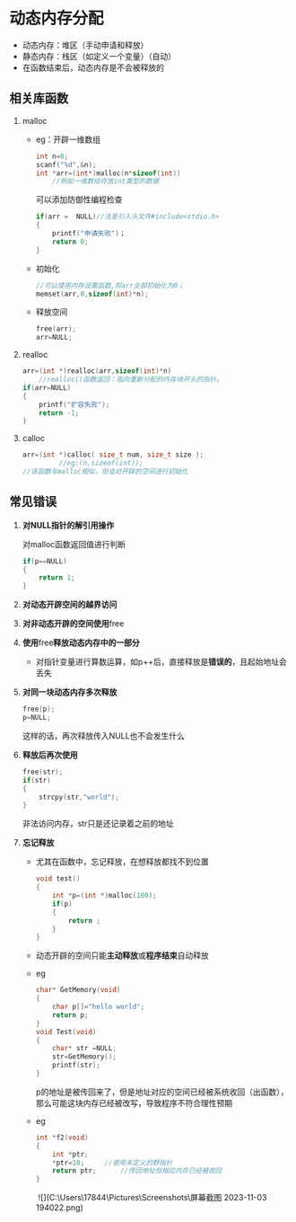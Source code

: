 # 动态内存分配

* 动态内存：堆区（手动申请和释放）
* 静态内存：栈区（如定义一个变量）（自动）
* 在函数结束后，动态内存是不会被释放的

## 相关库函数

1. malloc

   * eg：开辟一维数组

       ~~~c
       int n=0;
       scanf("%d",&n);
       int *arr=(int*)malloc(n*sizeof(int))
           //例如一维数组存放int类型的数据
       ~~~

       可以添加防御性编程检查

       ~~~c
       if(arr =  NULL)//注意引入头文件#include<stdio.h>
       {
           printf("申请失败")；
           return 0;
       }
       ~~~

   * 初始化
   
     ~~~c
     //可以使用内存设置函数,将arr全部初始化为0；
     memset(arr,0,sizeof(int)*n);
     ~~~
   
   * 释放空间
   
     ~~~ c
     free(arr);
     arr=NULL;
     ~~~

2. realloc

   ~~~c
   arr=(int *)realloc(arr,sizeof(int)*n)
       //realloc()函数返回：指向重新分配的内存块开头的指针。
   if(arr=NULL)
   {
       printf("扩容失败");
       return -1;
   }
   ~~~

3. calloc

   ~~~c
   arr=(int *)calloc( size_t num, size_t size );
   			//eg:(n,sizeof(int));
   //该函数与malloc相似，但会对开辟的空间进行初始化
   ~~~

## 常见错误

1. **对NULL指针的解引用操作**

   对malloc函数返回值进行判断
   ~~~c
   if(p==NULL)
   {
       return 1;
   }
   ~~~

2. **对动态开辟空间的越界访问**

3. **对非动态开辟的空间使用**free

4. **使用**free**释放动态内存中的一部分**

   * 对指针变量进行算数运算，如p++后，直接释放是**错误的**，且起始地址会丢失

5. **对同一块动态内存多次释放**

   ~~~c
   free(p);
   p=NULL;
   ~~~

   这样的话，再次释放传入NULL也不会发生什么

6. **释放后再次使用**

   ~~~c
   free(str);
   if(str)
   {
       strcpy(str,"world");
   }
   ~~~

   非法访问内存，str只是还记录着之前的地址

7. **忘记释放**

   * 尤其在函数中，忘记释放，在想释放都找不到位置

       ~~~c
       void test()
       {
           int *p=(int *)malloc(100);
           if(p)
           {
               return ;
           }
       }
       ~~~

   * 动态开辟的空间只能**主动释放**或**程序结束**自动释放

   * eg
     ~~~c
     char* GetMemory(void)
     {
         char p[]="hello world";
         return p;
     }
     void Test(void)
     {
         char* str =NULL;
         str=GetMemory();
         printf(str);
     }
     ~~~

     p的地址是被传回来了，但是地址对应的空间已经被系统收回（出函数），那么可能这块内存已经被改写，导致程序不符合理性预期

     

   * eg
       ~~~c
       int *f2(void)
       {
           int *ptr;
           *ptr=10;		//使用未定义的野指针
           return ptr;		//传回地址但相应内存已经被收回
       }
       ~~~

        ​	![](C:\Users\17844\Pictures\Screenshots\屏幕截图 2023-11-03 194022.png)
